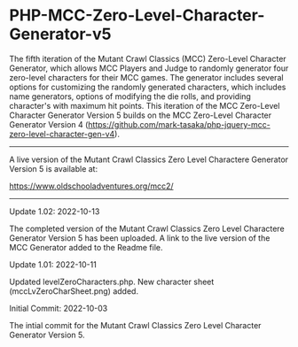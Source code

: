 # PHP-MCC-Zero-Level-Character-Generator-v5
The fifth iteration of the Mutant Crawl Classics (MCC) Zero-Level Character Generator, which allows MCC Players and Judge to randomly generator four zero-level characters for their MCC games. The generator includes several options for customizing the randomly generated characters, which includes name generators, options of modifying the die rolls, and providing character's with maximum hit points. This iteration of the MCC Zero-Level Character Generator Version 5 builds on the MCC Zero-Level Character Generator Version 4 (https://github.com/mark-tasaka/php-jquery-mcc-zero-level-character-gen-v4).

---------------


A live version of the Mutant Crawl Classics Zero Level Charactere Generator Version 5 is available at:

https://www.oldschooladventures.org/mcc2/


--------------



Update 1.02: 2022-10-13

The completed version of the Mutant Crawl Classics Zero Level Charactere Generator Version 5 has been uploaded.  A link to the live version of the MCC Generator added to the Readme file.


Update 1.01: 2022-10-11

Updated levelZeroCharacters.php.  New character sheet (mccLvZeroCharSheet.png) added.


Initial Commit: 2022-10-03

The intial commit for the Mutant Crawl Classics Zero Level Character Generator Version 5.

